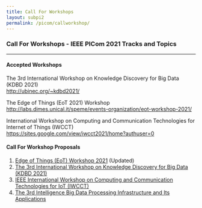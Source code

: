 ```yaml
---
title: Call For Workshops
layout: subpi2
permalink: /picom/callworkshop/
---
```

<h3>Call For Workshops - IEEE PICom 2021 Tracks and Topics</h3>

<hr/>
<h4>Accepted Workshops</h4>
The 3rd International Workshop on Knowledge Discovery for Big Data (KDBD 2021)
<br><a href="http://ubinec.org/~kdbd2021/" target=_new>http://ubinec.org/~kdbd2021/</a><br/>


The Edge of Things (EoT 2021) Workshop
<br><a href="http://labs.dimes.unical.it/speme/events-organization/eot-workshop-2021/" target=_new>
http://labs.dimes.unical.it/speme/events-organization/eot-workshop-2021/
</a><br/>

International Workshop on Computing and Communication Technologies for Internet of Things (IWCCT)
<br><a href="https://sites.google.com/view/iwcct2021/home?authuser=0"  target=_new>https://sites.google.com/view/iwcct2021/home?authuser=0</a><br/>

<h4>Call For Workshop Proposals</h4>
<ol><li><a href="/2021/assets/files/CFP_EoT_2021_PICom21_workshop.pdf" target=_new>Edge of Things (EoT) Workshop 2021</a> (Updated)<br/></li>
  <li><a href="/2021/assets/files/KDBD_CFP-20210222.pdf" target=_new>The 3rd International Workshop on Knowledge Discovery for Big Data
(KDBD 2021)</a><br/></li>
  <li><a href="/2021/assets/files/iwcct picom2021.pdf" target=_new>IEEE International Workshop on Computing and Communication Technologies for IoT (IWCCT)</a>
  </li>
 <li><a href="/2021/assets/files/IBPI 2021.pdf" target=_new>The 3rd Intelligence Big Data Processing Infrastructure and Its
   Applications</a>
</li>
  </ol>
